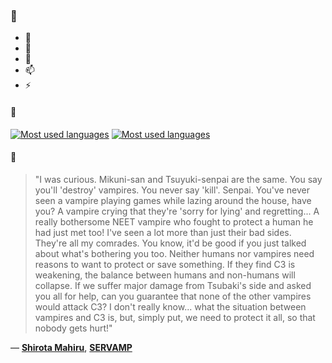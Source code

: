 ### 👋

- 🔭
- 🌱
- 💬
- 📫
- ⚡

#### 🧏

[![Most used languages](https://github-readme-stats-aynah.vercel.app/api/top-langs/?username=aynh&theme=solarized-dark&langs_count=6&layout=compact&hide_title=true)](https://github.com/anuraghazra/github-readme-stats#gh-dark-mode-only)
[![Most used languages](https://github-readme-stats-aynah.vercel.app/api/top-langs/?username=aynh&theme=solarized-light&langs_count=6&layout=compact&hide_title=true)](https://github.com/anuraghazra/github-readme-stats#gh-light-mode-only)

#### 💬

> "I was curious. Mikuni-san and Tsuyuki-senpai are the same. You say you'll 'destroy' vampires. You never say 'kill'. Senpai. You've never seen a vampire playing games while lazing around the house, have you? A vampire crying that they're 'sorry for lying' and regretting... A really bothersome NEET vampire who fought to protect a human he had just met too! I've seen a lot more than just their bad sides. They're all my comrades. You know, it'd be good if you just talked about what's bothering you too. Neither humans nor vampires need reasons to want to protect or save something. If they find C3 is weakening, the balance between humans and non-humans will collapse. If we suffer major damage from Tsubaki's side and asked you all for help, can you guarantee that none of the other vampires would attack C3? I don't really know... what the situation between vampires and C3 is, but, simply put, we need to protect it all, so that nobody gets hurt!"

&mdash; [**Shirota Mahiru**](https://myanimelist.net/character.php?q=Shirota%20Mahiru&cat=character), [**SERVAMP**](https://myanimelist.net/search/all?q=SERVAMP&cat=all)
